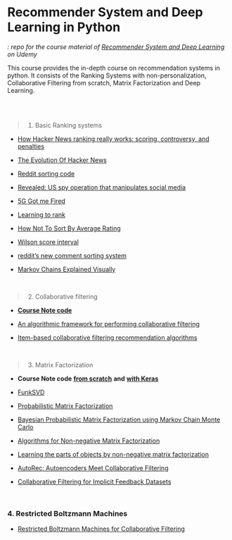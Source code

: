 # Recommender System and Deep Learning in Python
*: repo for the course material of [Recommender System and Deep Learning](https://www.udemy.com/recommender-systems/) on Udemy*

This course provides the in-depth course on recommendation systems in python. It consists of the Ranking Systems with non-personalization, Collaborative Filtering from scratch, Matrix Factorization and Deep Learning.  

<br>
<br>

> 1. Basic Ranking systems

- [How Hacker News ranking really works: scoring, controversy, and penalties](http://www.righto.com/2013/11/how-hacker-news-ranking-really-works.html)

- [The Evolution Of Hacker News](https://techcrunch.com/2013/05/18/the-evolution-of-hacker-news/)

- [Reddit sorting code](https://github.com/reddit-archive/reddit/blob/master/r2/r2/lib/db/_sorts.pyx)

- [Revealed: US spy operation that manipulates social media](https://www.theguardian.com/technology/2011/mar/17/us-spy-operation-social-networks)

- [5G Got me Fired](https://medium.com/@dvorak/5g-got-me-fired-ce407e584c4a)

- [Learning to rank](https://en.wikipedia.org/wiki/Learning_to_rank#Evaluation_measures)

- [How Not To Sort By Average Rating](https://www.evanmiller.org/how-not-to-sort-by-average-rating.html)

- [Wilson score interval](https://en.wikipedia.org/wikiBinomial_proportion_confidence_interval#Wilson_score_interval)

- [reddit’s new comment sorting system](https://redditblog.com/2009/10/15/reddits-new-comment-sorting-system/)

- [Markov Chains Explained Visually](http://setosa.io/ev/markov-chains/)

<br>

> 2. Collaborative filtering

- [**Course Note code**](https://github.com/jjone36/Recommender/blob/master/1_Collaborative.ipynb)

- [An algorithmic framework for performing collaborative filtering](https://dl.acm.org/citation.cfm?id=312682)

- [Item-based collaborative filtering recommendation algorithms](https://dl.acm.org/citation.cfm?id=372071)

<br>

> 3. Matrix Factorization

- **Course Note code** [**from scratch**](https://github.com/jjone36/Recommender/blob/master/2_MF.ipynb) **and** [**with Keras**](https://github.com/jjone36/Recommender/blob/master/3_MF_Keras.ipynb)

- [FunkSVD](http://sifter.org/~simon/journal/20061211.html)

- [Probabilistic Matrix Factorization](https://papers.nips.cc/paper/3208-probabilistic-matrix-factorization.pdf)

- [Bayesian Probabilistic Matrix Factorization using Markov Chain Monte Carlo](https://www.cs.toronto.edu/~amnih/papers/bpmf.pdf)

- [Algorithms for Non-negative Matrix Factorization](https://papers.nips.cc/paper/1861-algorithms-for-non-negative-matrix-factorization.pdf)

- [Learning the parts of objects by non-negative matrix factorization](http://www.columbia.edu/~jwp2128/Teaching/E4903/papers/nmf_nature.pdf)

- [AutoRec: Autoencoders Meet Collaborative Filtering](http://users.cecs.anu.edu.au/~u5098633/papers/www15.pdf)

- [Collaborative Filtering for Implicit Feedback Datasets](http://yifanhu.net/PUB/cf.pdf)

<br>

### 4. Restricted Boltzmann Machines

- [Restricted Boltzmann Machines for Collaborative Filtering](https://www.cs.toronto.edu/~rsalakhu/papers/rbmcf.pdf)
